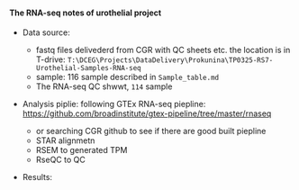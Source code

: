 #### The RNA-seq notes of urothelial project
- Data source:
  - fastq files delivederd from CGR with QC sheets etc. the location is in T-drive: 
  `T:\DCEG\Projects\DataDelivery\Prokunina\TP0325-RS7-Urothelial-Samples-RNA-seq`
  - sample: 116 sample described in `Sample_table.md`
  - The RNA-seq QC shwwt, `114` sample

- Analysis piplie: following GTEx RNA-seq piepline: https://github.com/broadinstitute/gtex-pipeline/tree/master/rnaseq
  - or searching CGR github to see if there are good built piepline 
  - STAR alignmetn
  - RSEM to generated TPM
  - RseQC to QC
  

- Results:
